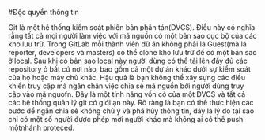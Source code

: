 #Độc quyền thông tin


Git là một hệ thống kiểm soát phiên bản phân tán(DVCS). Điều này có nghĩa rằng tất cả mọi người làm việc với mã nguồn có một bản sao cục bộ của các kho lưu trữ. Trong GitLab mỗi thành viên dữ án không phải là Guest(mà là reporter, developers và masters) có thể clone kho lưu trữ để có một bản sao ở local. Sau khi có bản sao local này người dùng có thể tải lên đầy đủ các repository ở bất cứ nơi nào, bao gồm cả một dự án khác dưới sự kiểm soát của họ hoặc máy chủ khác. Hậu quả là bạn không thể xây sựng các điều khiển truy cập mà ngăn chặn việc chia sẻ mã nguồn bởi người dùng truy cập vào mã nguofn. Đây là một tính năng vốn có của một DVCS và tất cả các hệ thống quản lý git có giới ạn này. Rõ ràng là bạn có thể thực hiện các bước để ngăn chia sẻ không chủ ý và phá hủy thông tin, đây là lý do tại sao chỉ có một số người được phép mời người khác mà không ai có thể push mộtnhánh proteced.
